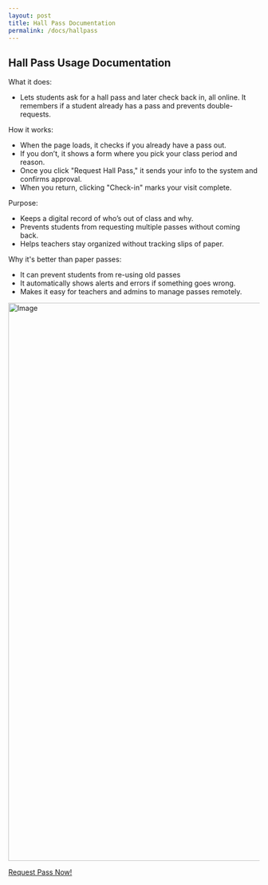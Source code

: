 ```yaml
---
layout: post
title: Hall Pass Documentation
permalink: /docs/hallpass
---
```


## Hall Pass Usage Documentation

What it does:

* Lets students ask for a hall pass and later check back in, all online. It remembers if a student already has a pass and prevents double-requests.

How it works:

* When the page loads, it checks if you already have a pass out.
* If you don’t, it shows a form where you pick your class period and reason.
* Once you click "Request Hall Pass," it sends your info to the system and confirms approval.
* When you return, clicking "Check-in" marks your visit complete.

Purpose:

* Keeps a digital record of who’s out of class and why.
* Prevents students from requesting multiple passes without coming back.
* Helps teachers stay organized without tracking slips of paper.

Why it's better than paper passes:

* It can prevent students from re-using old passes
* It automatically shows alerts and errors if something goes wrong.
* Makes it easy for teachers and admins to manage passes remotely.

<img alt="Image" width="1120" src="https://private-user-images.githubusercontent.com/142547044/436871926-fc43b684-930d-4407-960f-dbd854223899.png?jwt=eyJhbGciOiJIUzI1NiIsInR5cCI6IkpXVCJ9.eyJpc3MiOiJnaXRodWIuY29tIiwiYXVkIjoicmF3LmdpdGh1YnVzZXJjb250ZW50LmNvbSIsImtleSI6ImtleTUiLCJleHAiOjE3NDU1NTU4MDAsIm5iZiI6MTc0NTU1NTUwMCwicGF0aCI6Ii8xNDI1NDcwNDQvNDM2ODcxOTI2LWZjNDNiNjg0LTkzMGQtNDQwNy05NjBmLWRiZDg1NDIyMzg5OS5wbmc_WC1BbXotQWxnb3JpdGhtPUFXUzQtSE1BQy1TSEEyNTYmWC1BbXotQ3JlZGVudGlhbD1BS0lBVkNPRFlMU0E1M1BRSzRaQSUyRjIwMjUwNDI1JTJGdXMtZWFzdC0xJTJGczMlMkZhd3M0X3JlcXVlc3QmWC1BbXotRGF0ZT0yMDI1MDQyNVQwNDMxNDBaJlgtQW16LUV4cGlyZXM9MzAwJlgtQW16LVNpZ25hdHVyZT1mZmExZGRiYTI5Y2UyNzg1YzhiNTc0MmI5NjZmMTQ3ODEzMmEyZDkxZTA5MDkyOGRiNGIwM2M5ZjZlZGM1MGU4JlgtQW16LVNpZ25lZEhlYWRlcnM9aG9zdCJ9.Md4cZuxe0W2-BgXPYe8ql6GxCacxO23gUzU_Cz1uBBs">

[Request Pass Now!](https://nighthawkcoders.github.io/portfolio_2025/hallpass/requestpass)

